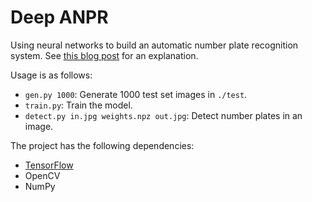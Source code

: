 # Deep ANPR

Using neural networks to build an automatic number plate recognition system.
See [this blog post](http://matthewearl.github.io/2016/04/17/cnn-anpr/) for an
explanation.

Usage is as follows:

* `gen.py 1000`: Generate 1000 test set images in `./test`.
* `train.py`: Train the model.
* `detect.py in.jpg weights.npz out.jpg`: Detect number plates in an image.

The project has the following dependencies:

* [TensorFlow](https://tensorflow.org)
* OpenCV
* NumPy

